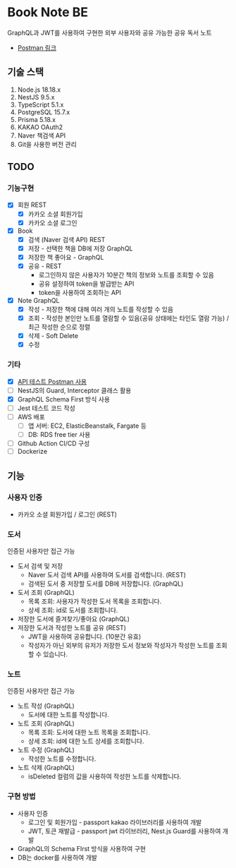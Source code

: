# Book Note BE

GraphQL과 JWT를 사용하여 구현한 외부 사용자와 공유 가능한 공유 독서 노트

- [Postman 링크](https://www.postman.com/lunar-crescent-491034/workspace/book-note/collection/17978117-80b33f50-9761-48bf-8e70-de453a235876?action=share&creator=17978117)

## 기술 스택

1. Node.js 18.18.x
2. NestJS 9.5.x
3. TypeScript 5.1.x
4. PostgreSQL 15.7.x
5. Prisma 5.18.x
6. KAKAO OAuth2
7. Naver 책검색 API
8. Git을 사용한 버전 관리

## TODO

### 기능구현

- [x] 회원 REST
  - [x] 카카오 소셜 회원가입
  - [x] 카카오 소셜 로그인
- [x] Book
  - [x] 검색 (Naver 검색 API) REST
  - [x] 저장 - 선택한 책을 DB에 저장 GraphQL
  - [x] 저장한 책 좋아요 - GraphQL
  - [x] 공유 - REST
    - 로그인하지 않은 사용자가 10분간 책의 정보와 노트를 조회할 수 있음
    - 공유 설정하여 token을 발급받는 API
    - token을 사용하여 조회하는 API
- [x] Note GraphQL
  - [x] 작성 - 저장한 책에 대해 여러 개의 노트를 작성할 수 있음
  - [x] 조회 - 작성한 본인만 노트를 열람할 수 있음(공유 상태에는 타인도 열람 가능) / 최근 작성한 순으로 정렬
  - [x] 삭제 - Soft Delete
  - [x] 수정

### 기타

- [x] [API 테스트 Postman 사용](https://www.postman.com/lunar-crescent-491034/book-note/collection/xitymnj/api-documentation)
- [ ] NestJS의 Guard, Interceptor 클래스 활용
- [x] GraphQL Schema First 방식 사용
- [ ] Jest 테스트 코드 작성
- [ ] AWS 배포
  - [ ] 앱 서버: EC2, ElasticBeanstalk, Fargate 등
  - [ ] DB: RDS free tier 사용
- [ ] Github Action CI/CD 구성
- [ ] Dockerize

## 기능

### 사용자 인증

- 카카오 소셜 회원가입 / 로그인 (REST)

### 도서

인증된 사용자만 접근 가능

- 도서 검색 및 저장
    - Naver 도서 검색 API를 사용하여 도서를 검색합니다. (REST)
    - 검색된 도서 중 저장할 도서를 DB에 저장합니다. (GraphQL)
- 도서 조회 (GraphQL)
    - 목록 조회: 사용자가 작성한 도서 목록을 조회합니다.
    - 상세 조회: id로 도서를 조회합니다.
- 저장한 도서에 즐겨찾기/좋아요 (GraphQL)
- 저장한 도서과 작성한 노트를 공유 (REST)
    - JWT을 사용하여 공유합니다. (10분간 유효)
    - 작성자가 아닌 외부의 유저가 저장한 도서 정보와 작성자가 작성한 노트를 조회할 수 있습니다.

### 노트

인증된 사용자만 접근 가능

- 노트 작성 (GraphQL)
    - 도서에 대한 노트를 작성합니다.
- 노트 조회 (GraphQL)
    - 목록 조회: 도서에 대한 노트 목록을 조회합니다.
    - 상세 조회: id에 대한 노트 상세를 조회합니다.
- 노트 수정 (GraphQL)
    - 작성한 노트를 수정합니다.
- 노트 삭제 (GraphQL)
    - isDeleted 컬럼의 값을 사용하여 작성한 노트를 삭제합니다.

### 구현 방법

- 사용자 인증
    - 로그인 및 회원가입 - passport kakao 라이브러리를 사용하여 개발
    - JWT, 토큰 재발급 - passport jwt 라이브러리, Nest.js Guard를 사용하여 개발
- GraphQL의 Schema FIrst 방식을 사용하여 구현
- DB는 docker를 사용하여 개발

